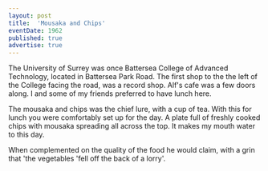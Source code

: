 ```yaml
---
layout: post
title:  'Mousaka and Chips'
eventDate: 1962
published: true
advertise: true
---
```


The University of Surrey was once Battersea College of Advanced Technology, located in Battersea Park Road. The first shop to the the left of the College facing the road, was a record shop. Alf's cafe was a few doors along. I and some of my friends preferred to have lunch here.

The mousaka and chips was the chief lure, with a cup of tea. With this for lunch you were comfortably set up for the day. A plate full of freshly cooked chips with mousaka spreading all across the top. It makes my mouth water to this day.

When complemented on the quality of the food he would claim, with a grin that 'the vegetables 'fell off the back of a lorry'. 
